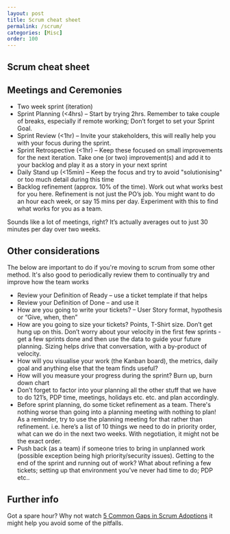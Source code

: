 ```yaml
---
layout: post
title: Scrum cheat sheet
permalink: /scrum/
categories: [Misc]
order: 100
---
```

Scrum cheat sheet
------------
## Meetings and Ceremonies
* Two week sprint (iteration)
* Sprint Planning (<4hrs) – Start by trying 2hrs. Remember to take couple of breaks, especially if remote working; Don’t forget to set your Sprint Goal.
* Sprint Review (<1hr) – Invite your stakeholders, this will really help you with your focus during the sprint.
* Sprint Retrospective (<1hr) – Keep these focused on small improvements for the next iteration. Take one (or two) improvement(s) and add it to your backlog and play it as a story in your next sprint
* Daily Stand up (<15min) – Keep the focus and try to avoid "solutionising" or too much detail during this time
* Backlog refinement (approx. 10% of the time). Work out what works best for you here. Refinement is not just the PO’s job. You might want to do an hour each week, or say 15 mins per day. Experiment with this to find what works for you as a team.
 
Sounds like a lot of meetings, right? It’s actually averages out to just 30 minutes per day over two weeks.

## Other considerations
The below are important to do if you're moving to scrum from some other method. It's also good to periodically review them to continually try and improve how the team works
* Review your Definition of Ready – use a ticket template if that helps
* Review your Definition of Done – and use it
* How are you going to write your tickets? – User Story format, hypothesis or “Give, when, then”
* How are you going to size your tickets? Points, T-Shirt size. Don’t get hung up on this. Don’t worry about your velocity in the first few sprints - get a few sprints done and then use the data to guide your future planning. Sizing helps drive that conversation, with a by-product of velocity.
* How will you visualise your work (the Kanban board), the metrics, daily goal and anything else that the team finds useful?
* How will you measure your progress during the sprint? Burn up, burn down chart
* Don’t forget to factor into your planning all the other stuff that we have to do 121’s, PDP time, meetings,  holidays etc. etc. and plan accordingly.
* Before sprint planning, do some ticket refinement as a team. There's nothing worse than going into a planning meeting with nothing to plan! As a reminder, try to use the planning meeting for that rather than refinement. i.e. here’s a list of 10 things we need to do in priority order, what can we do in the next two weeks. With negotiation, it might not be the exact order.
* Push back (as a team) if someone tries to bring in unplanned work (possible exception being high priority/security issues). Getting to the end of the sprint and running out of work? What about refining a few tickets; setting up that environment you’ve never had time to do; PDP etc.. 

## Further info
Got a spare hour? Why not watch [5 Common Gaps in Scrum Adoptions](https://www.construx.com/webinar-5-common-gaps-in-scrum-adoptions/recording/) it might help you avoid some of the pitfalls.
